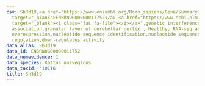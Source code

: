 ```yaml
---
csv: Sh3d19,<a href="https://www.ensembl.org/Homo_sapiens/Gene/Summary?db=core;g=ENSRNOG00000011752"
  target="_blank">ENSRNOG00000011752</a>,<a href="https://www.ncbi.nlm.nih.gov/pubmed/30467350"
  target="_blank"><i class="fas fa-file"></i></a>",genetic interference,functional
  association,granular layer of cerebellar cortex , Healthy, RNA-seq assay, hsf-1
  overexpression,nucleotide sequence identification,nucleotide sequence identification,transcriptional
  regulation,down-regulates activity
data_alias: Sh3d19
data_id: ENSRNOG00000011752
data_numevidence: 1
data_species: Rattus norvegicus
data_taxid: '10116'
title: Sh3d19
---
```

